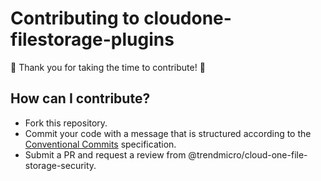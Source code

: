 # Contributing to cloudone-filestorage-plugins

:tada: Thank you for taking the time to contribute! :tada:

## How can I contribute?

- Fork this repository.
- Commit your code with a message that is structured according to the [Conventional Commits](https://www.conventionalcommits.org/en/v1.0.0-beta.2/) specification.
- Submit a PR and request a review from @trendmicro/cloud-one-file-storage-security.
